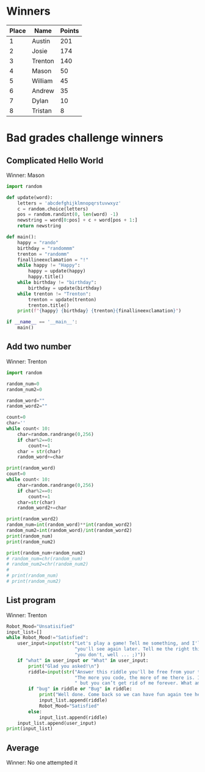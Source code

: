 # Winners

| Place | Name    | Points |
|-------|---------|--------|
| 1     | Austin  | 201    |
| 2     | Josie   | 174    |
| 3     | Trenton | 140    |
| 4     | Mason   | 50     |
| 5     | William | 45     |
| 6     | Andrew  | 35     |
| 7     | Dylan   | 10     |
| 8     | Tristan | 8      |

# Bad grades challenge winners

## Complicated Hello World

Winner: Mason

```python
import random

def update(word):
    letters = 'abcdefghijklmnopqrstuvwxyz'
    c = random.choice(letters)
    pos = random.randint(0, len(word) -1)
    newstring = word[0:pos] + c + word[pos + 1:]
    return newstring

def main():
    happy = "rando"
    birthday = "randommm"
    trenton = "randomm"
    finallineexclamation = "!"
    while happy != "Happy":
        happy = update(happy)
        happy.title()
    while birthday != "birthday":
        birthday = update(birthday)
    while trenton != "Trenton":
        trenton = update(trenton)
        trenton.title()
    print(f"{happy} {birthday} {trenton}{finallineexclamation}")

if __name__ == '__main__':
    main()
```


## Add two number
Winner: Trenton

```python
import random

random_num=0
random_num2=0

random_word=""
random_word2=""

count=0
char=''
while count< 10:
	char=random.randrange(0,256)
	if char%2==0:
		count+=1
	char = str(char)
	random_word+=char

print(random_word)
count=0
while count< 10:
	char=random.randrange(0,256)
	if char%2==0:
		count+=1
	char=str(char)
	random_word2+=char

print(random_word2)
random_num=int(random_word)**int(random_word2)
random_num2=int(random_word)/int(random_word2)
print(random_num)
print(random_num2)

print(random_num+random_num2)
# random_num=chr(random_num)
# random_num2=chr(random_num2)
#
# print(random_num)
# print(random_num2)
```

## List program
Winner: Trenton

```python
Robot_Mood="Unsatisified"
input_list=[]
while Robot_Mood!="Satisfied":
	user_input=input(str("Let's play a game! Tell me something, and I'll add it to a list that'll\n"
						 "you'll see again later. Tell me the right thing and I'll let you go. If\n"
						 "you don't, well ... ;)"))
	if "what" in user_input or "What" in user_input:
		print("Glad you asked!\n")
		riddle=input(str("Answer this riddle you'll be free from your torment... maybe ;). \n"
						 "The more you code, the more of me there is. I may be gone for now\n"
						 " but you can’t get rid of me forever. What am I?\n"))
		if "bug" in riddle or "Bug" in riddle:
			print("Well done. Come back so we can have fun again tee hee hee!:P")
			input_list.append(riddle)
			Robot_Mood="Satisfied"
		else:
			input_list.append(riddle)
	input_list.append(user_input)
print(input_list)
```

## Average
Winner: No one attempted it
